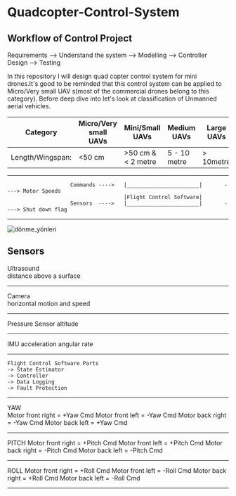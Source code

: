 # Quadcopter-Control-System

  ## Workflow of Control Project ##
  
  Requirements --> Understand the system  --> Modelling --> Controller Design --> Testing 

In this repository I will design quad copter control system for mini drones.It's good to be reminded that this control system can be applied to Micro/Very small UAV s(most of the commercial drones belong to this category). Before deep dive into let's look at classification of Unmanned aerial vehicles.
  
  Category             |   Micro/Very small UAVs      |    Mini/Small UAVs      |       Medium UAVs         |    Large UAVs       |               
  ---------------------|------------------------------|-------------------------|---------------------------|---------------------|
  Length/Wingspan:     |         <50 cm               |    >50 cm & < 2 metre   |       5 - 10 metre        |     > 10metre       |
  ---------------------------------------------------------------------------------------------------------------------------------
  
  
                        Commands ---->   |_______________________|       ----> Motor Speeds
                                         |Flight Control Software|
                        Sensors  ---->   |_______________________|       ----> Shut down flag
  
  ------------------------------------------------------------------------------------------------------------------------------------
    
   ![dönme_yönleri](https://user-images.githubusercontent.com/57303760/181937011-3b0ab743-af08-402b-a5af-9f015a8b6266.JPG)
    
   Sensors
-----------------------------------------------------------------------------------------------------------------------------------------------------------------------
   Ultrasound           
   distance above a surface 
   
-----------------------------------------------------------------------------------------------------------------------------------------------------------------------
   Camera                 
   horizontal motion and speed 
   
-----------------------------------------------------------------------------------------------------------------------------------------------------------------------
   Pressure Sensor
   altitude          
   
-----------------------------------------------------------------------------------------------------------------------------------------------------------------------   
   IMU
   acceleration
   angular rate
    
-----------------------------------------------------------------------------------------------------------------------------------------------------------------------    
    Flight Control Software Parts
    -> State Estimator
    -> Controller
    -> Data Logging
    -> Fault Protection
    
-----------------------------------------------------------------------------------------------------------------------------------------------------------------------                                
   YAW       
   Motor front right = +Yaw Cmd
   Motor front left = -Yaw Cmd
   Motor back right = -Yaw Cmd
   Motor back left = +Yaw Cmd
   
-----------------------------------------------------------------------------------------------------------------------------------------------------------------------
   PITCH
   Motor front right = +Pitch Cmd
   Motor front left = +Pitch Cmd
   Motor back right = -Pitch Cmd
   Motor back left = -Pitch Cmd
   
-----------------------------------------------------------------------------------------------------------------------------------------------------------------------
   ROLL
   Motor front right = +Roll Cmd
   Motor front left = -Roll Cmd
   Motor back right = +Roll Cmd
   Motor back left = -Roll Cmd
   
-----------------------------------------------------------------------------------------------------------------------------------------------------------------------   
   
   
